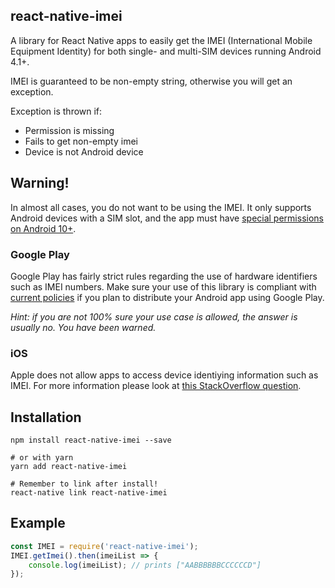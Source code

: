 ## react-native-imei

A library for React Native apps to easily get the IMEI (International Mobile Equipment Identity) for both single- and multi-SIM devices running Android 4.1+.

IMEI is guaranteed to be non-empty string, otherwise you will get an exception.

Exception is thrown if:
  * Permission is missing
  * Fails to get non-empty imei
  * Device is not Android device

## Warning!

In almost all cases, you do not want to be using the IMEI. It only supports Android devices with a SIM slot, and the app must have [special permissions on Android 10+](https://developer.android.com/about/versions/10/privacy/changes#non-resettable-device-ids).

### Google Play

Google Play has fairly strict rules regarding the use of hardware identifiers such as IMEI numbers. Make sure your use of this library is compliant with [current policies](https://play.google.com/about/developer-content-policy) if you plan to distribute your Android app using Google Play.

_Hint: if you are not 100% sure your use case is allowed, the answer is usually no. You have been warned._

### iOS

Apple does not allow apps to access device identiying information such as IMEI. For more information please look at [this StackOverflow question](https://stackoverflow.com/a/19927376).

## Installation

```
npm install react-native-imei --save

# or with yarn
yarn add react-native-imei

# Remember to link after install!
react-native link react-native-imei
```

## Example

```javascript
const IMEI = require('react-native-imei');
IMEI.getImei().then(imeiList => {
	console.log(imeiList); // prints ["AABBBBBBCCCCCCD"]
});
```
